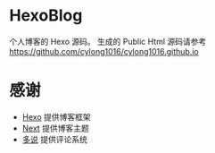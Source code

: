 # HexoBlog
个人博客的 Hexo 源码。
生成的 Public Html 源码请参考 <https://github.com/cylong1016/cylong1016.github.io>

# 感谢
*   [Hexo][] 提供博客框架
*   [Next][] 提供博客主题
*   [多说][] 提供评论系统

[Hexo]: https://hexo.io/zh-cn/ "Hexo"
[Next]: http://theme-next.iissnan.com/ "Next"
[多说]: http://duoshuo.com/ "多说"
